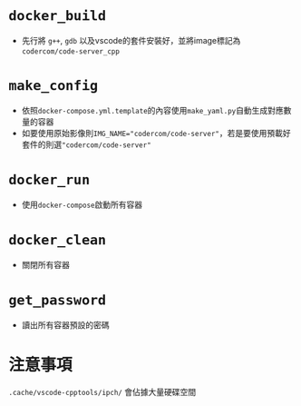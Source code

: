 # `docker_build`
* 先行將 `g++`, `gdb` 以及vscode的套件安裝好，並將image標記為`codercom/code-server_cpp`

# `make_config`
* 依照`docker-compose.yml.template`的內容使用`make_yaml.py`自動生成對應數量的容器
* 如要使用原始影像則`IMG_NAME="codercom/code-server"`，若是要使用預載好套件的則選`"codercom/code-server"`

# `docker_run`
* 使用`docker-compose`啟動所有容器

# `docker_clean`
* 關閉所有容器

# `get_password`
* 讀出所有容器預設的密碼

# 注意事項
`.cache/vscode-cpptools/ipch/` 會佔據大量硬碟空間

